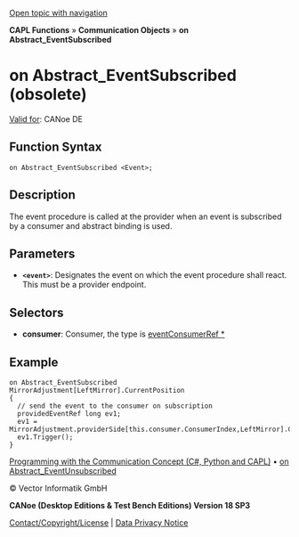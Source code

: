 [Open topic with navigation](../../../../../CANoeDEFamily.htm#Topics/CAPLFunctions/CommunicationObjects/EventProcedures/CAPLfunctionOnAbstractEventSubscribed.md)

**CAPL Functions** » **Communication Objects** » **on Abstract_EventSubscribed**

# on Abstract_EventSubscribed (obsolete)

[Valid for](../../../Shared/FeatureAvailability.md): CANoe DE

## Function Syntax

```
on Abstract_EventSubscribed <Event>;
```

## Description

The event procedure is called at the provider when an event is subscribed by a consumer and abstract binding is used.

## Parameters

- **`<event>`**: Designates the event on which the event procedure shall react. This must be a provider endpoint.

## Selectors

- **consumer**: Consumer, the type is [eventConsumerRef *](../Objects/CAPLfunctionEventConsumerRef.md)

## Example

```plaintext
on Abstract_EventSubscribed MirrorAdjustment[LeftMirror].CurrentPosition
{
  // send the event to the consumer on subscription
  providedEventRef long ev1;
  ev1 = MirrorAdjustment.providerSide[this.consumer.ConsumerIndex,LeftMirror].CurrentPosition;
  ev1.Trigger();
}
```

[Programming with the Communication Concept (C#, Python and CAPL)](../../../CANoeCANalyzer/CommunicationConcept/Programming/CCP.md) • [on Abstract_EventUnsubscribed](CAPLfunctionOnAbstractEventUnsubscribed.md)

© Vector Informatik GmbH

**CANoe (Desktop Editions & Test Bench Editions) Version 18 SP3**

[Contact/Copyright/License](../../../Shared/ContactCopyrightLicense.md) | [Data Privacy Notice](https://www.vector.com/int/en/company/get-info/privacy-policy/)